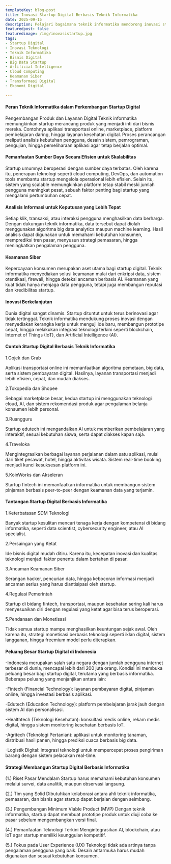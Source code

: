 ```yaml
---
templateKey: blog-post
title: Inovasi Startup Digital Berbasis Teknik Informatika
date: 2025-09-15
description: Pelajari bagaimana teknik informatika mendorong inovasi startup digital melalui pengembangan aplikasi, big data, AI, dan keamanan siber untuk menciptakan bisnis yang efisien, kompetitif, serta siap bersaing di era ekonomi digital.
featuredpost: false
featuredimage: /img/inovasistartup.jpg
tags:
- Startup Digital
- Inovasi Teknologi
- Teknik Informatika
- Bisnis Digital
- Big Data Startup
- Artificial Intelligence
- Cloud Computing
- Keamanan Siber
- Transformasi Digital
- Ekonomi Digital
        
---
```


#### Peran Teknik Informatika dalam Perkembangan Startup Digital

Pengembangan Produk dan Layanan Digital
Teknik informatika memungkinkan startup merancang produk yang menjadi inti dari bisnis mereka. Contohnya aplikasi transportasi online, marketplace, platform pembelajaran daring, hingga layanan kesehatan digital. Proses perancangan meliputi analisis kebutuhan pengguna, desain sistem, pemrograman, pengujian, hingga pemeliharaan aplikasi agar tetap berjalan optimal.

#### Pemanfaatan Sumber Daya Secara Efisien untuk Skalabilitas

Startup umumnya beroperasi dengan sumber daya terbatas. Oleh karena itu, penerapan teknologi seperti cloud computing, DevOps, dan automation tools membantu startup mengelola operasional lebih efisien. Selain itu, sistem yang scalable memungkinkan platform tetap stabil meski jumlah pengguna meningkat pesat, sebuah faktor penting bagi startup yang mengalami pertumbuhan cepat.

#### Analisis Informasi untuk Keputusan yang Lebih Tepat

Setiap klik, transaksi, atau interaksi pengguna menghasilkan data berharga. Dengan dukungan teknik informatika, data tersebut dapat diolah menggunakan algoritma big data analytics maupun machine learning. Hasil analisis dapat digunakan untuk memahami kebutuhan konsumen, memprediksi tren pasar, menyusun strategi pemasaran, hingga meningkatkan pengalaman pengguna.

#### Keamanan Siber

 Kepercayaan konsumen merupakan aset utama bagi startup digital. Teknik informatika menyediakan solusi keamanan mulai dari enkripsi data, sistem otentikasi, firewall, hingga deteksi ancaman berbasis AI. Keamanan yang kuat tidak hanya menjaga data pengguna, tetapi juga membangun reputasi dan kredibilitas startup.

#### Inovasi Berkelanjutan

Dunia digital sangat dinamis. Startup dituntut untuk terus berinovasi agar tidak tertinggal. Teknik informatika mendukung proses inovasi dengan menyediakan kerangka kerja untuk menguji ide baru, membangun prototipe cepat, hingga melakukan integrasi teknologi terkini seperti blockchain, Internet of Things (IoT), dan Artificial Intelligence (AI).

#### Contoh Startup Digital Berbasis Teknik Informatika

1.Gojek dan Grab

Aplikasi transportasi online ini memanfaatkan algoritma pemetaan, big data, serta sistem pembayaran digital. Hasilnya, layanan transportasi menjadi lebih efisien, cepat, dan mudah diakses.

2.Tokopedia dan Shopee

Sebagai marketplace besar, kedua startup ini menggunakan teknologi cloud, AI, dan sistem rekomendasi produk agar pengalaman belanja konsumen lebih personal.

3.Ruangguru

Startup edutech ini mengandalkan AI untuk memberikan pembelajaran yang interaktif, sesuai kebutuhan siswa, serta dapat diakses kapan saja.

4.Traveloka

Mengintegrasikan berbagai layanan perjalanan dalam satu aplikasi, mulai dari tiket pesawat, hotel, hingga aktivitas wisata. Sistem real-time booking menjadi kunci kesuksesan platform ini.

5.KoinWorks dan Akseleran

Startup fintech ini memanfaatkan informatika untuk membangun sistem pinjaman berbasis peer-to-peer dengan keamanan data yang terjamin.

#### Tantangan Startup Digital Berbasis Informatika

1.Keterbatasan SDM Teknologi

Banyak startup kesulitan mencari tenaga kerja dengan kompetensi di bidang informatika, seperti data scientist, cybersecurity engineer, atau AI specialist.

2.Persaingan yang Ketat

Ide bisnis digital mudah ditiru. Karena itu, kecepatan inovasi dan kualitas teknologi menjadi faktor penentu dalam bertahan di pasar.

3.Ancaman Keamanan Siber

Serangan hacker, pencurian data, hingga kebocoran informasi menjadi ancaman serius yang harus diantisipasi oleh startup.

4.Regulasi Pemerintah

Startup di bidang fintech, transportasi, maupun kesehatan sering kali harus menyesuaikan diri dengan regulasi yang ketat agar bisa terus beroperasi.

5.Pendanaan dan Monetisasi

Tidak semua startup mampu menghasilkan keuntungan sejak awal. Oleh karena itu, strategi monetisasi berbasis teknologi seperti iklan digital, sistem langganan, hingga freemium model perlu diterapkan.

#### Peluang Besar Startup Digital di Indonesia

-Indonesia merupakan salah satu negara dengan jumlah pengguna internet terbesar di dunia, mencapai lebih dari 200 juta orang. Kondisi ini membuka peluang besar bagi startup digital, terutama yang berbasis informatika. Beberapa peluang yang menjanjikan antara lain:

-Fintech (Financial Technology): layanan pembayaran digital, pinjaman online, hingga investasi berbasis aplikasi.

-Edutech (Education Technology): platform pembelajaran jarak jauh dengan sistem AI dan personalisasi.

-Healthtech (Teknologi Kesehatan): konsultasi medis online, rekam medis digital, hingga sistem monitoring kesehatan berbasis IoT.

-Agritech (Teknologi Pertanian): aplikasi untuk monitoring tanaman, distribusi hasil panen, hingga prediksi cuaca berbasis big data.

-Logistik Digital: integrasi teknologi untuk mempercepat proses pengiriman barang dengan sistem pelacakan real-time.

#### Strategi Membangun Startup Digital Berbasis Informatika

(1.) Riset Pasar Mendalam
Startup harus memahami kebutuhan konsumen melalui survei, data analitik, maupun observasi langsung.

(2.) Tim yang Solid
Dibutuhkan kolaborasi antara ahli teknik informatika, pemasaran, dan bisnis agar startup dapat berjalan dengan seimbang.

(3.) Pengembangan Minimum Viable Product (MVP)
Dengan teknik informatika, startup dapat membuat prototipe produk untuk diuji coba ke pasar sebelum mengembangkan versi final.

(4.) Pemanfaatan Teknologi Terkini
Mengintegrasikan AI, blockchain, atau IoT agar startup memiliki keunggulan kompetitif.

(5.) Fokus pada User Experience (UX)
Teknologi tidak ada artinya tanpa pengalaman pengguna yang baik. Desain antarmuka harus mudah digunakan dan sesuai kebutuhan konsumen.
